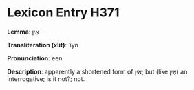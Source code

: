 # Lexicon Entry H371

**Lemma**: אִין

**Transliteration (xlit)**: ʼîyn

**Pronunciation**: een

**Description**:
apparently a shortened form of אַיִן; but (like אַיִן) an interrogative; is it not?; not.
